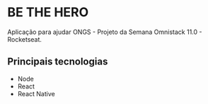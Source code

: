 # BE THE HERO

Aplicação para ajudar ONGS - Projeto da Semana Omnistack 11.0 - Rocketseat.

## Principais tecnologias

- Node
- React
- React Native
